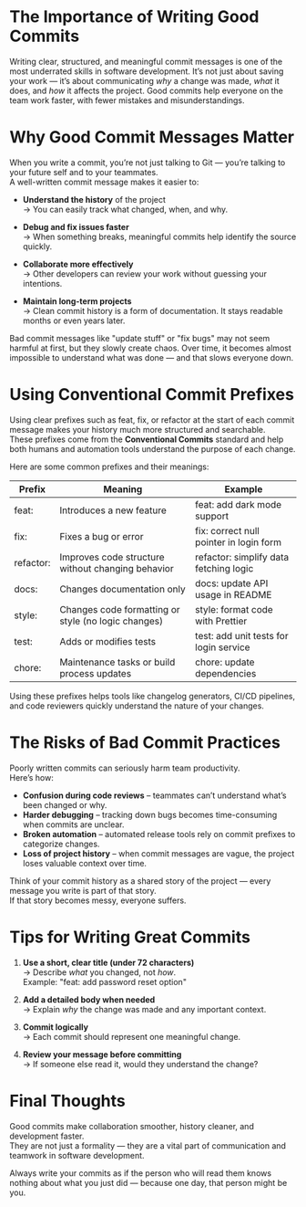 # The Importance of Writing Good Commits

Writing clear, structured, and meaningful commit messages is one of the most underrated 
skills in software development. It’s not just about saving your work — it’s about 
communicating *why* a change was made, *what* it does, and *how* it affects the project. 
Good commits help everyone on the team work faster, with fewer mistakes and misunderstandings.


# Why Good Commit Messages Matter

When you write a commit, you’re not just talking to Git — you’re talking to your future 
self and to your teammates.  
A well-written commit message makes it easier to:

- **Understand the history** of the project  
  → You can easily track what changed, when, and why.  

- **Debug and fix issues faster**  
  → When something breaks, meaningful commits help identify the source quickly.  

- **Collaborate more effectively**  
  → Other developers can review your work without guessing your intentions.  

- **Maintain long-term projects**  
  → Clean commit history is a form of documentation. It stays readable months or even years later.

Bad commit messages like "update stuff" or "fix bugs" may not seem harmful at first, 
but they slowly create chaos. Over time, it becomes almost impossible to understand what 
was done — and that slows everyone down.


# Using Conventional Commit Prefixes

Using clear prefixes such as feat, fix, or refactor at the start of each 
commit message makes your history much more structured and searchable.  
These prefixes come from the **Conventional Commits** standard and help both 
humans and automation tools understand the purpose of each change.

Here are some common prefixes and their meanings:

| Prefix | Meaning | Example |
|--------|----------|----------|
| feat: | Introduces a new feature | feat: add dark mode support |
| fix: | Fixes a bug or error | fix: correct null pointer in login form |
| refactor: | Improves code structure without changing behavior | refactor: simplify data fetching logic |
| docs: | Changes documentation only | docs: update API usage in README |
| style: | Changes code formatting or style (no logic changes) | style: format code with Prettier |
| test: | Adds or modifies tests | test: add unit tests for login service |
| chore: | Maintenance tasks or build process updates | chore: update dependencies |

Using these prefixes helps tools like changelog generators, CI/CD pipelines, 
and code reviewers quickly understand the nature of your changes.


# The Risks of Bad Commit Practices

Poorly written commits can seriously harm team productivity.  
Here’s how:

- **Confusion during code reviews** – teammates can’t understand what’s been changed or why.  
- **Harder debugging** – tracking down bugs becomes time-consuming when commits are unclear.  
- **Broken automation** – automated release tools rely on commit prefixes to categorize changes.  
- **Loss of project history** – when commit messages are vague, the project loses
                                valuable context over time.

Think of your commit history as a shared story of the project — every message you write is part of that story.  
If that story becomes messy, everyone suffers.


# Tips for Writing Great Commits

1. **Use a short, clear title (under 72 characters)**  
   → Describe *what* you changed, not *how*.  
   Example: "feat: add password reset option"

2. **Add a detailed body when needed**  
   → Explain *why* the change was made and any important context.

3. **Commit logically**  
   → Each commit should represent one meaningful change.

4. **Review your message before committing**  
   → If someone else read it, would they understand the change?


# Final Thoughts

Good commits make collaboration smoother, history cleaner, and development faster.  
They are not just a formality — they are a vital part of communication and teamwork in software development.

 Always write your commits as if the person who will read them knows nothing about what you just did — because one day, that person might be you.